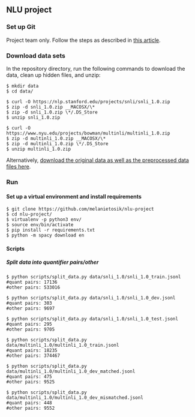 ## NLU project

### Set up Git

Project team only. Follow the steps as described in [this article](https://blog.scottlowe.org/2015/01/27/using-fork-branch-git-workflow/).

### Download data sets

In the repository directory, run the following commands to download the data, clean up hidden files, and unzip:

```
$ mkdir data
$ cd data/

$ curl -O https://nlp.stanford.edu/projects/snli/snli_1.0.zip
$ zip -d snli_1.0.zip __MACOSX/\*
$ zip -d snli_1.0.zip \*/.DS_Store
$ unzip snli_1.0.zip

$ curl -O https://www.nyu.edu/projects/bowman/multinli/multinli_1.0.zip
$ zip -d multinli_1.0.zip __MACOSX/\*
$ zip -d multinli_1.0.zip \*/.DS_Store
$ unzip multinli_1.0.zip
```

Alternatively, [download the original data as well as the preprocessed data files here](https://www.dropbox.com/sh/rjx2z98a10fz1li/AAAIM9ubvBT9i8a7sIOA9TNIa?dl=0).


### Run

#### Set up a virtual environment and install requirements

```
$ git clone https://github.com/melanietosik/nlu-project
$ cd nlu-project/
$ virtualenv -p python3 env/
$ source env/bin/activate
$ pip install -r requirements.txt
$ python -m spacy download en
```

#### Scripts

##### Split data into quantifier pairs/other

```
$ python scripts/split_data.py data/snli_1.0/snli_1.0_train.jsonl
#quant pairs: 17136
#other pairs: 533016
```

```
$ python scripts/split_data.py data/snli_1.0/snli_1.0_dev.jsonl
#quant pairs: 303
#other pairs: 9697
```

```
$ python scripts/split_data.py data/snli_1.0/snli_1.0_test.jsonl
#quant pairs: 295
#other pairs: 9705
```

```
$ python scripts/split_data.py data/multinli_1.0/multinli_1.0_train.jsonl
#quant pairs: 18235
#other pairs: 374467
```

```
$ python scripts/split_data.py data/multinli_1.0/multinli_1.0_dev_matched.jsonl
#quant pairs: 475
#other pairs: 9525
```

```
$ python scripts/split_data.py data/multinli_1.0/multinli_1.0_dev_mismatched.jsonl
#quant pairs: 448
#other pairs: 9552
```
